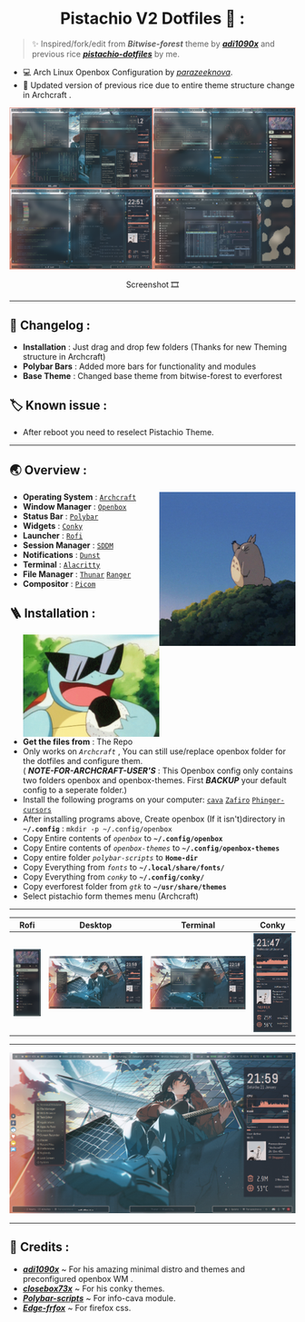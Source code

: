 <h1 align="center"> Pistachio V2 Dotfiles 🍚 :</h1>

> ✨ Inspired/fork/edit from ***Bitwise-forest*** theme by [***adi1090x***](https://github.com/adi1090x) and previous rice [***pistachio-dotfiles***](https://github.com/parazeeknova/pistachio-dotfiles) by me.
- 💻 Arch Linux Openbox Configuration by [*parazeeknova*](https://github.com/parazeeknova).
- 📌 Updated version of previous rice due to entire theme structure change in Archcraft .

![Screenshot](previews/Rice.png)

<p align="center"> Screenshot 🎞️ </p>

---
## 🚀 Changelog : 
- **Installation** : Just drag and drop few folders (Thanks for new Theming structure in Archcraft)
- **Polybar Bars** : Added more bars for functionality and modules 
- **Base Theme** : Changed base theme from bitwise-forest to everforest 

## 🏷️ Known issue : 
- After reboot you need to reselect Pistachio Theme. 

---

## 🌏 Overview :
<img align="right" src="https://github.com/parazeeknova/pistachio-V2-dotfiles/blob/main/resources/helo.gif?raw=true" width='240'/>

- **Operating System** : [`Archcraft`](https://archcraft.io/)
- **Window Manager** : [`Openbox`](http://openbox.org/wiki/Main_Page)
- **Status Bar** : [`Polybar`](https://github.com/polybar/polybar)
- **Widgets** : [`Conky`](https://github.com/brndnmtthws/conky)
- **Launcher** : [`Rofi`](https://github.com/davatorium/rofi)
- **Session Manager** : [`SDDM`](https://wiki.archlinux.org/title/SDDM)
- **Notifications** : [`Dunst`](https://github.com/dunst-project/dunst)
- **Terminal** : [`Alacritty`](https://github.com/alacritty/alacritty)
- **File Manager** : [`Thunar`](https://wiki.archlinux.org/title/thunar) [`Ranger`](https://github.com/ranger/ranger)
- **Compositor** : [`Picom`](https://aur.archlinux.org/packages/picom-ibhagwan-git) 

## 🪜 Installation : 
<img align="right" src="https://github.com/parazeeknova/pistachio-V2-dotfiles/blob/main/resources/rice.gif?raw=true" width='240'/>

- **Get the files from** : The Repo
- Only works on _`Archcraft`_ , You can still use/replace openbox folder for the dotfiles and configure them. <br>
( ***NOTE-FOR-ARCHCRAFT-USER'S*** : This Openbox config only contains two folders openbox and openbox-themes. First ***BACKUP*** your default config to a seperate folder.)
- Install the following programs on your computer: [`cava`](https://github.com/karlstav/cava) [`Zafiro`](https://www.gnome-look.org/p/1209330) [`Phinger-cursors`](https://github.com/phisch/phinger-cursors) 
- After installing programs above, Create openbox (If it isn't)directory in **`~/.config`** : `mkdir -p ~/.config/openbox`
- Copy Entire contents of _`openbox`_ to **`~/.config/openbox`** 
- Copy Entire contents of _`openbox-themes`_ to **`~/.config/openbox-themes`** 
- Copy entire folder _`polybar-scripts`_ to **`Home-dir`**
- Copy Everything from _`fonts`_ to **`~/.local/share/fonts/`** 
- Copy Everything from _`conky`_ to **`~/.config/conky/`**
- Copy everforest folder from _`gtk`_ to **`~/usr/share/themes`**
- Select pistachio form themes menu (Archcraft)

---
| Rofi | Desktop | Terminal | Conky |
| --- | --- | --- | --- |
|![Rofi](https://github.com/parazeeknova/pistachio-V2-dotfiles/blob/main/previews/rofi-zoom.png)|![Desktop](https://github.com/parazeeknova/pistachio-V2-dotfiles/blob/main/previews/homescreen.png)|![Terminal](https://github.com/parazeeknova/pistachio-V2-dotfiles/blob/main/previews/terminal.png)|![Conky](https://github.com/parazeeknova/pistachio-dotfiles/blob/main/Preview/Conky.png)|
---

![Screenshot](previews/homescreen.png)

---
## 🌟 Credits : 
- [***adi1090x***](https://github.com/adi1090x) ~ For his amazing minimal distro and themes and preconfigured openbox WM .
- [***closebox73x***](https://www.gnome-look.org/u/closebox73x) ~ For his conky themes. 
- [***Polybar-scripts***](https://github.com/polybar/polybar-scripts) ~ For info-cava module.
- [***Edge-frfox***](https://github.com/bmFtZQ/edge-frfox) ~ For firefox css.
